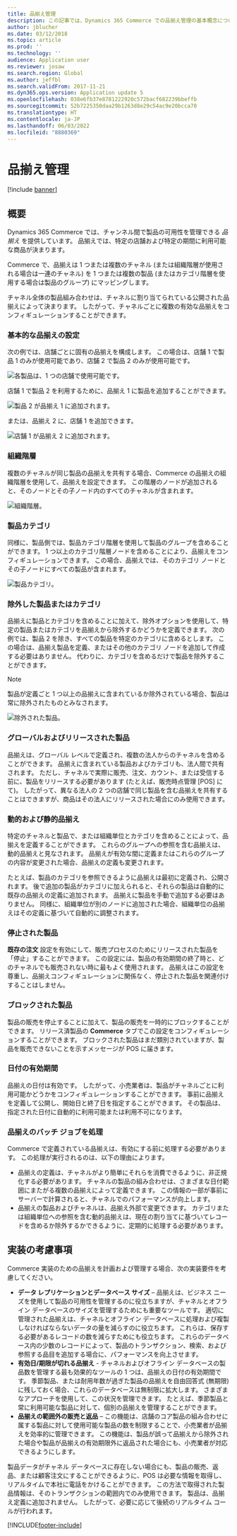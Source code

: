 ```yaml
---
title: 品揃え管理
description: この記事では、Dynamics 365 Commerce での品揃え管理の基本概念について説明し、プロジェクトの実装に関する考慮事項を提供します。
author: jblucher
ms.date: 03/12/2018
ms.topic: article
ms.prod: ''
ms.technology: ''
audience: Application user
ms.reviewer: josaw
ms.search.region: Global
ms.author: jeffbl
ms.search.validFrom: 2017-11-21
ms.dyn365.ops.version: Application update 5
ms.openlocfilehash: 038e6fb37e8781222920c572bacf682239bbeffb
ms.sourcegitcommit: 52b7225350daa29b1263d8e29c54ac9e20bcca70
ms.translationtype: HT
ms.contentlocale: ja-JP
ms.lasthandoff: 06/03/2022
ms.locfileid: "8880369"
---
```

# <a name="assortment-management"></a>品揃え管理

[!include [banner](../includes/banner.md)]

## <a name="overview"></a>概要

Dynamics 365 Commerce では、チャンネル間で製品の可用性を管理できる *品揃え* を提供しています。 品揃えでは、特定の店舗および特定の期間に利用可能な商品が決まります。

Commerce で、品揃えは 1 つまたは複数のチャネル (または組織階層が使用される場合は一連のチャネル) を 1 つまたは複数の製品 (またはカテゴリ階層を使用する場合は製品のグループ) にマッピングします。

チャネル全体の製品組み合わせは、チャネルに割り当てられている公開された品揃えによって決まります。 したがって、チャネルごとに複数の有効な品揃えをコンフィギュレーションすることができます。

### <a name="basic-assortment-setup"></a>基本的な品揃えの設定

次の例では、店舗ごとに固有の品揃えを構成します。 この場合は、店舗 1 で製品 1 のみが使用可能であり、店舗 2 で製品 2 のみが使用可能です。

![各製品は、1 つの店舗で使用可能です。](./media/Managing-assortments-figure1.png)

店舗 1 で製品 2 を利用するために、品揃え 1 に製品を追加することができます。

![製品 2 が品揃え 1 に追加されます。](./media/Managing-assortments-figure2.png)

または、品揃え 2 に、店舗 1 を追加できます。

![店舗 1 が品揃え 2 に追加されます。](./media/Managing-assortments-figure3.png)

### <a name="organization-hierarchies"></a>組織階層

複数のチャネルが同じ製品の品揃えを共有する場合、Commerce の品揃えの組織階層を使用して、品揃えを設定できます。 この階層のノードが追加されると、そのノードとその子ノード内のすべてのチャネルが含まれます。

![組織階層。](./media/Managing-assortments-figure4.png)

### <a name="product-categories"></a>製品カテゴリ

同様に、製品側では、製品カテゴリ階層を使用して製品のグループを含めることができます。 1 つ以上のカテゴリ階層ノードを含めることにより、品揃えをコンフィギュレーションできます。 この場合、品揃えでは、そのカテゴリ ノードとその子ノードにすべての製品が含まれます。

![製品カテゴリ。](./media/Managing-assortments-figure5.png)

### <a name="excluded-products-or-categories"></a>除外した製品またはカテゴリ

品揃えに製品とカテゴリを含めることに加えて、除外オプションを使用して、特定の製品またはカテゴリを品揃えから除外するかどうかを定義できます。 次の例では、製品 2 を除き、すべての製品を特定のカテゴリに含めるとします。 この場合は、品揃え製品を定義、またはその他のカテゴリ ノードを追加して作成する必要はありません。 代わりに、カテゴリを含めるだけで製品を除外することができます。

> [!NOTE]
> 製品が定義ごと 1 つ以上の品揃えに含まれているか除外されている場合、製品は常に除外されたものとみなされます。

![除外された製品。](./media/Managing-assortments-figure6.png)

### <a name="global-and-released-products"></a>グローバルおよびリリースされた製品

品揃えは、グローバル レベルで定義され、複数の法人からのチャネルを含めることができます。 品揃えに含まれている製品およびカテゴリも、法人間で共有されます。 ただし、チャネルで実際に販売、注文、カウント、または受信する前に、製品をリリースする必要があります (たとえば、販売時点管理 \[POS\] にて)。 したがって、異なる法人の 2 つの店舗で同じ製品を含む品揃えを共有することはできますが、商品はその法人にリリースされた場合にのみ使用できます。

### <a name="dynamic-and-static-assortments"></a>動的および静的品揃え

特定のチャネルと製品で、または組織単位とカテゴリを含めることによって、品揃えを定義することができます。 これらのグループへの参照を含む品揃えは、動的品揃えと見なされます。 品揃えが有効な間に定義またはこれらのグループの内容が変更された場合、品揃えの定義も変更されます。

たとえば、製品のカテゴリを参照できるように品揃えは最初に定義され、公開されます。 後で追加の製品がカテゴリに加えられると、それらの製品は自動的に既存の品揃えの定義に追加されます。 品揃えに製品を手動で追加する必要はありません。 同様に、組織単位が別のノードに追加された場合、組織単位の品揃えはその定義に基づいて自動的に調整されます。

### <a name="stopped-products"></a>停止された製品

**既存の注文** 設定を有効にして、販売プロセスのためにリリースされた製品を「停止」することができます。 この設定には、製品の有効期間の終了時と、どのチャネルでも販売されない時に最もよく使用されます。 品揃えはこの設定を尊重し、品揃えコンフィギュレーションに関係なく、停止された製品を関連付けすることはしません。

### <a name="blocked-products"></a>ブロックされた製品

製品の販売を停止することに加えて、製品の販売を一時的にブロックすることができます。 リリース済製品の **Commerce** タブでこの設定をコンフィギュレーションすることができます。 ブロックされた製品はまだ類別されていますが、製品を販売できないことを示すメッセージが POS に届きます。

### <a name="date-effectivity"></a>日付の有効期間

品揃えの日付は有効です。 したがって、小売業者は、製品がチャネルごとに利用可能かどうかをコンフィギュレーションすることができます。 事前に品揃えを定義して公開し、開始日と終了日を指定することができます。 その製品は、指定された日付に自動的に利用可能または利用不可になります。

### <a name="process-assortments-batch-job"></a>品揃えのバッチ ジョブを処理

Commerce で定義されている品揃えは、有効にする前に処理する必要があります。 この処理が実行されるのは、以下の理由によります。

- 品揃えの定義は、チャネルがより簡単にそれらを消費できるように、非正規化する必要があります。 チャネルの製品の組み合わせは、さまざまな日付範囲にまたがる複数の品揃えによって定義できます。 この情報の一部が事前にサーバーで計算されると、チャネルでのパフォーマンスが向上します。
- 品揃えの製品およびチャネルは、品揃え外部で変更できます。 カテゴリまたは組織単位への参照を含む動的品揃えは、現在の割り当てに基づいてレコードを含めるか除外するかできるように、定期的に処理する必要があります。

## <a name="implementation-considerations"></a>実装の考慮事項

Commerce 実装のための品揃えを計画および管理する場合、次の実装要件を考慮してください。

- **データ レプリケーションとデータベース サイズ** – 品揃えは、ビジネス ニーズを使用して製品の可用性を管理するのに役立ちますが、チャネルとオフライン データベースのサイズを管理するためにも重要なツールです。 適切に管理された品揃えは、チャネルとオフライン データベースに処理および複製しなければならないデータの量を減らすのに役立ちます。 これらは、保存する必要があるレコードの数を減らすためにも役立ちます。 これらのデータベース内の少数のレコードによって、製品のトランザクション、検索、および参照する品目を追加する場合に、パフォーマンスを向上させます。
- **有効日/期限が切れる品揃え** - チャネルおよびオフライン データベースの製品数を管理する最も効果的なツールの 1 つは、品揃えの日付の有効期間です。 季節製品、または耐用年数が過ぎた製品の品揃えを自由回答式 (無期限) に残しておく場合、これらのデータベースは無制限に拡大します。 さまざまなアプローチを使用して、この状況を管理できます。 たとえば、季節製品と常に利用可能な製品に対して、個別の品揃えを管理することができます。
- **品揃えの範囲外の販売と返品** – この機能は、店舗のコア製品の組み合わせに属する製品に対して使用可能な製品の数を制限することで、小売業者が品揃えを効率的に管理できます。 この機能は、製品が誤って品揃えから除外された場合や製品が品揃えの有効期限外に返品された場合にも、小売業者が対応できるようにします。

製品データがチャネル データベースに存在しない場合にも、製品の販売、返品、または顧客注文にすることができるように、POS は必要な情報を取得し、リアルタイムで本社に電話をかけることができます。 この方法で取得された製品情報は、そのトランザクションの範囲内でのみ使用できます。 製品は、品揃え定義に追加されません。 したがって、必要に応じて後続のリアルタイム コールが行われます。


[!INCLUDE[footer-include](../includes/footer-banner.md)]